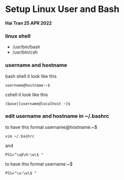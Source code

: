 # Setup Linux User and Bash 
**Hai Tran 25 APR 2022**

### linux shell 
- /usr/bin/bash 
- /usr/bin/csh

### username and hostname  
bash shell it look like this 
```
username@hostname:~$ 
```
cshell it look like this 
```
(base)[username@localhost ~]$ 
```

### edit username and hostname in ~/.bashrc 
to have this format username@hostname:~$ 
```
vim ~/.bashrc
```
and 
```
PS1="\u@\H:\w\$ "
```
to have this format username:~$
```
PS1="\u:\w\$ "
```
